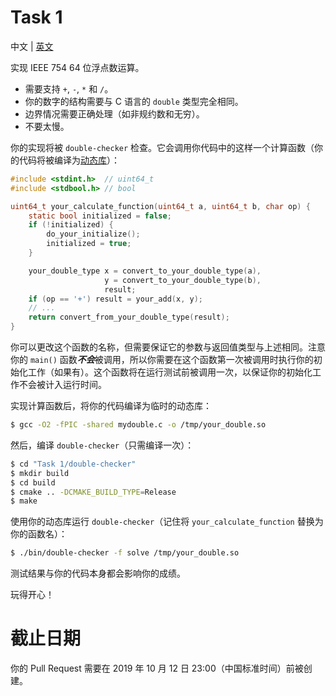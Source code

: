 # Task 1
中文 | [英文](README.md)

实现 IEEE 754 64 位浮点数运算。

* 需要支持 `+`, `-`, `*` 和 `/`。
* 你的数字的结构需要与 C 语言的 `double` 类型完全相同。
* 边界情况需要正确处理（如非规约数和无穷）。
* 不要太慢。

你的实现将被 `double-checker` 检查。它会调用你代码中的这样一个计算函数（你的代码将被编译为[动态库](https://zh.wikipedia.org/wiki/函式庫)）：

```c
#include <stdint.h>  // uint64_t
#include <stdbool.h> // bool

uint64_t your_calculate_function(uint64_t a, uint64_t b, char op) {
    static bool initialized = false;
    if (!initialized) {
        do_your_initialize();
        initialized = true;
    }

    your_double_type x = convert_to_your_double_type(a),
                     y = convert_to_your_double_type(b),
                     result;
    if (op == '+') result = your_add(x, y);
    // ...
    return convert_from_your_double_type(result);
}
```

你可以更改这个函数的名称，但需要保证它的参数与返回值类型与上述相同。注意你的 `main()` 函数***不会***被调用，所以你需要在这个函数第一次被调用时执行你的初始化工作（如果有）。这个函数将在运行测试前被调用一次，以保证你的初始化工作不会被计入运行时间。

实现计算函数后，将你的代码编译为临时的动态库：

```bash
$ gcc -O2 -fPIC -shared mydouble.c -o /tmp/your_double.so
```

然后，编译 `double-checker`（只需编译一次）：

```bash
$ cd "Task 1/double-checker"
$ mkdir build
$ cd build
$ cmake .. -DCMAKE_BUILD_TYPE=Release
$ make
```

使用你的动态库运行 `double-checker`（记住将 `your_calculate_function` 替换为你的函数名）：

```bash
$ ./bin/double-checker -f solve /tmp/your_double.so
```

测试结果与你的代码本身都会影响你的成绩。

玩得开心！

# 截止日期
你的 Pull Request 需要在 2019 年 10 月 12 日 23:00（中国标准时间）前被创建。
